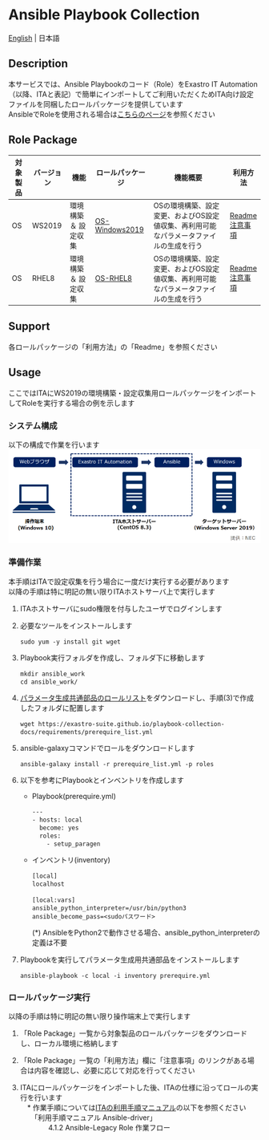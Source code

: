 # Ansible Playbook Collection

[English](README.md) | 日本語  

## Description

本サービスでは、Ansible Playbookのコード（Role）をExastro IT Automation（以降、ITAと表記）で簡単にインポートしてご利用いただくためITA向け設定ファイルを同梱したロールパッケージを提供しています  
AnsibleでRoleを使用される場合は[こちらのページ](README_ansible.ja.md)を参照ください  

## Role Package

| 対象製品 | バージョン | 機能                 | ロールパッケージ                                             | 機能概要                                                     | 利用方法                                                     |  
| -------- | ---------- | -------------------- | ------------------------------------------------------------ | ------------------------------------------------------------ | ------------------------------------------------------------ |  
| OS       | WS2019     | 環境構築 ＆ 設定収集 | [OS-Windows2019](https://github.com/exastro-playbook-collection/OS-Windows2019/releases/download/v21.04/OS-Windows2019.zip) | OSの環境構築、設定変更、およびOS設定値収集、再利用可能なパラメータファイルの生成を行う | [Readme](https://github.com/exastro-playbook-collection/OS-Windows2019/blob/master/README.md)<br>[注意事項](attention/OS-Windows2019.ja.md) |  
| OS       | RHEL8      | 環境構築 ＆ 設定収集 | [OS-RHEL8](https://github.com/exastro-playbook-collection/OS-RHEL8/releases/download/v21.04/OS-RHEL8.zip)                   | OSの環境構築、設定変更、およびOS設定値収集、再利用可能なパラメータファイルの生成を行う | [Readme](https://github.com/exastro-playbook-collection/OS-RHEL8/blob/master/README.md)<br>[注意事項](attention/OS-RHEL8.ja.md) |  

## Support

各ロールパッケージの「利用方法」の「Readme」を参照ください  

## Usage

ここではITAにWS2019の環境構築・設定収集用ロールパッケージをインポートしてRoleを実行する場合の例を示します  

### システム構成

以下の構成で作業を行います  
![system.png](attachment/system.ja.png)

### 準備作業

本手順はITAで設定収集を行う場合に一度だけ実行する必要があります  
以降の手順は特に明記の無い限りITAホストサーバ上で実行します  

1. ITAホストサーバにsudo権限を付与したユーザでログインします  

2. 必要なツールをインストールします  
    ```
    sudo yum -y install git wget
    ```

3. Playbook実行フォルダを作成し、フォルダ下に移動します  
    ```
    mkdir ansible_work
    cd ansible_work/
    ```

4. [パラメータ生成共通部品のロールリスト](https://exastro-suite.github.io/playbook-collection-docs/requirements/prerequire_list.yml)をダウンロードし、手順(3)で作成したフォルダに配置します  
    ```
    wget https://exastro-suite.github.io/playbook-collection-docs/requirements/prerequire_list.yml
    ```

5. ansible-galaxyコマンドでロールをダウンロードします  
    ```
    ansible-galaxy install -r prerequire_list.yml -p roles
    ```

6. 以下を参考にPlaybookとインベントリを作成します  
    * Playbook(prerequire.yml)
        ```
        ---
        - hosts: local
          become: yes
          roles:
            - setup_paragen
        ```
    * インベントリ(inventory)
        ```
        [local]
        localhost

        [local:vars]
        ansible_python_interpreter=/usr/bin/python3
        ansible_become_pass=<sudoパスワード>
        ```
        (*) AnsibleをPython2で動作させる場合、ansible_python_interpreterの定義は不要

7. Playbookを実行してパラメータ生成用共通部品をインストールします  
    ```
    ansible-playbook -c local -i inventory prerequire.yml
    ```

### ロールパッケージ実行

以降の手順は特に明記の無い限り操作端末上で実行します  

1. 「Role Package」一覧から対象製品のロールパッケージをダウンロードし、ローカル環境に格納します  

2. 「Role Package」一覧の「利用方法」欄に「注意事項」のリンクがある場合は内容を確認し、必要に応じて対応を行ってください  

3. ITAにロールパッケージをインポートした後、ITAの仕様に沿ってロールの実行を行います  
　* 作業手順については[ITAの利用手順マニュアル](https://exastro-suite.github.io/it-automation-docs/documents_ja.html)の以下を参照ください  
　　「利用手順マニュアル Ansible-driver」  
　　　　4.1.2 Ansible-Legacy Role 作業フロー  
